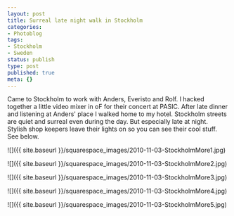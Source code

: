```yaml
---
layout: post
title: Surreal late night walk in Stockholm
categories:
- Photoblog
tags:
- Stockholm
- Sweden
status: publish
type: post
published: true
meta: {}
---
```


Came to Stockholm to work with Anders, Everisto and Rolf. I hacked together a little video mixer in oF for their concert at PASIC. After late dinner and listening at Anders' place I walked home to my hotel. Stockholm streets are quiet and surreal even during the day. But especially late at night. Stylish shop keepers leave their lights on so you can see their cool stuff. See below.

![]({{ site.baseurl }}/squarespace_images/2010-11-03-StockholmMore1.jpg)

![]({{ site.baseurl }}/squarespace_images/2010-11-03-StockholmMore2.jpg)

![]({{ site.baseurl }}/squarespace_images/2010-11-03-StockholmMore3.jpg)

![]({{ site.baseurl }}/squarespace_images/2010-11-03-StockholmMore4.jpg)

![]({{ site.baseurl }}/squarespace_images/2010-11-03-StockholmMore5.jpg)
